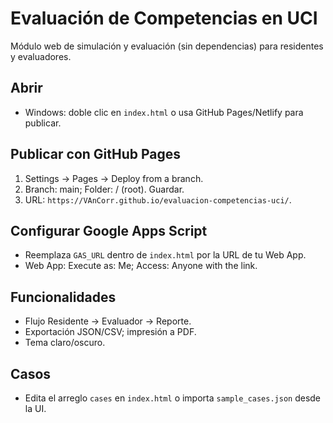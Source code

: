 # Evaluación de Competencias en UCI

Módulo web de simulación y evaluación (sin dependencias) para residentes y evaluadores.

## Abrir
- Windows: doble clic en `index.html` o usa GitHub Pages/Netlify para publicar.

## Publicar con GitHub Pages
1) Settings → Pages → Deploy from a branch.
2) Branch: main; Folder: / (root). Guardar.
3) URL: `https://VAnCorr.github.io/evaluacion-competencias-uci/`.

## Configurar Google Apps Script
- Reemplaza `GAS_URL` dentro de `index.html` por la URL de tu Web App.
- Web App: Execute as: Me; Access: Anyone with the link.

## Funcionalidades
- Flujo Residente → Evaluador → Reporte.
- Exportación JSON/CSV; impresión a PDF.
- Tema claro/oscuro.

## Casos
- Edita el arreglo `cases` en `index.html` o importa `sample_cases.json` desde la UI.
